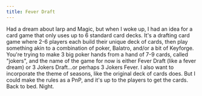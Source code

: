 ```yaml
---
title: Fever Draft
---
```


Had a dream about larp and Magic, but when I woke up, I had an idea for a card game that only uses up to 6 standard card decks. It's a drafting card game where 2-6 players each build their unique deck of cards, then play something akin to a combination of poker, Balatro, and/or a bit of Keyforge. You're trying to make 3 big poker hands from a hand of 7-9 cards, called "jokers", and the name of the game for now is either Fever Draft (like a fever dream) or 3 Jokers Draft...or perhaps 3 Jokers Fever.  I also want to incorporate the theme of seasons, like the original deck of cards does. But I could make the rules as a PnP, and it's up to the players to get the cards.  Back to bed. Night.